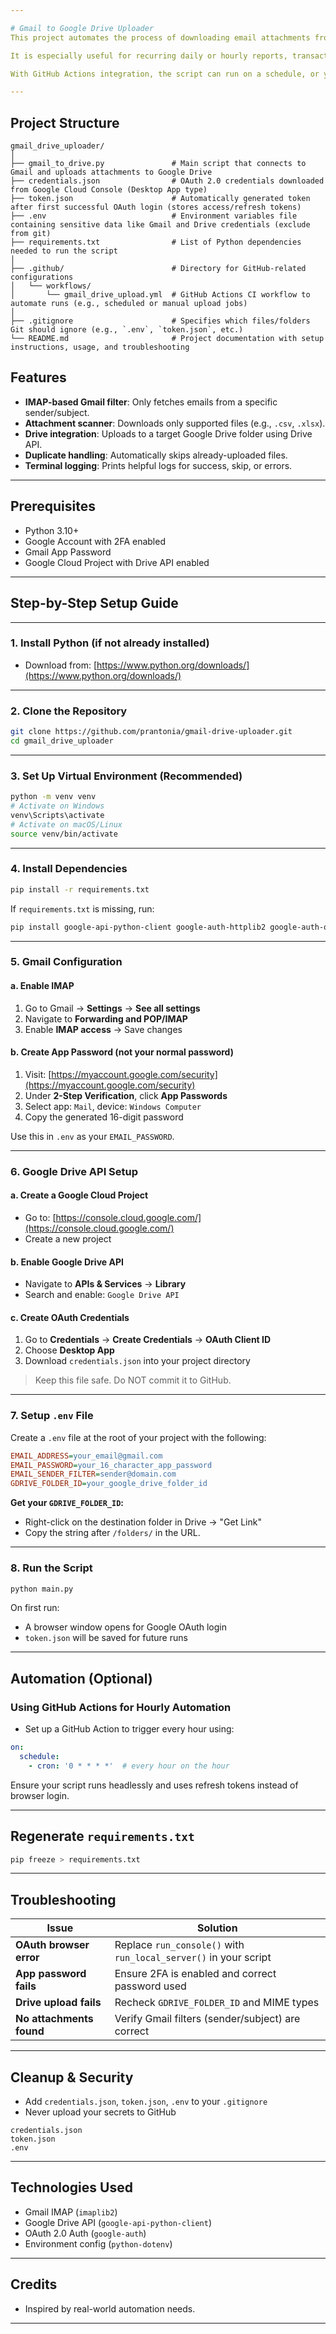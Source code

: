 ```yaml
---

# Gmail to Google Drive Uploader
This project automates the process of downloading email attachments from a Gmail inbox and uploading them to a specified Google Drive folder — all done securely and hands-free.

It is especially useful for recurring daily or hourly reports, transaction logs, or any automated system that sends files via email.

With GitHub Actions integration, the script can run on a schedule, or you can manually trigger it from the GitHub interface — no local execution required after setup!

---
```


## Project Structure

```
gmail_drive_uploader/
│
├── gmail_to_drive.py               # Main script that connects to Gmail and uploads attachments to Google Drive
├── credentials.json                # OAuth 2.0 credentials downloaded from Google Cloud Console (Desktop App type)
├── token.json                      # Automatically generated token after first successful OAuth login (stores access/refresh tokens)
├── .env                            # Environment variables file containing sensitive data like Gmail and Drive credentials (exclude from git)
├── requirements.txt                # List of Python dependencies needed to run the script
│
├── .github/                        # Directory for GitHub-related configurations
│   └── workflows/               
│       └── gmail_drive_upload.yml  # GitHub Actions CI workflow to automate runs (e.g., scheduled or manual upload jobs)
│
├── .gitignore                      # Specifies which files/folders Git should ignore (e.g., `.env`, `token.json`, etc.)
└── README.md                       # Project documentation with setup instructions, usage, and troubleshooting

```

## Features

* **IMAP-based Gmail filter**: Only fetches emails from a specific sender/subject.
* **Attachment scanner**: Downloads only supported files (e.g., `.csv`, `.xlsx`).
* **Drive integration**: Uploads to a target Google Drive folder using Drive API.
* **Duplicate handling**: Automatically skips already-uploaded files.
* **Terminal logging**: Prints helpful logs for success, skip, or errors.

---

## Prerequisites

* Python 3.10+
* Google Account with 2FA enabled
* Gmail App Password
* Google Cloud Project with Drive API enabled

---

## Step-by-Step Setup Guide

---

### 1. Install Python (if not already installed)

* Download from: [https://www.python.org/downloads/](https://www.python.org/downloads/)

---

### 2. Clone the Repository

```bash
git clone https://github.com/prantonia/gmail-drive-uploader.git
cd gmail_drive_uploader
```

---

### 3. Set Up Virtual Environment (Recommended)

```bash
python -m venv venv
# Activate on Windows
venv\Scripts\activate
# Activate on macOS/Linux
source venv/bin/activate
```

---

### 4. Install Dependencies

```bash
pip install -r requirements.txt
```

If `requirements.txt` is missing, run:

```bash
pip install google-api-python-client google-auth-httplib2 google-auth-oauthlib imaplib2 python-dotenv
```

---

### 5. Gmail Configuration

#### a. Enable IMAP

1. Go to Gmail → **Settings** → **See all settings**
2. Navigate to **Forwarding and POP/IMAP**
3. Enable **IMAP access** → Save changes

#### b. Create App Password (not your normal password)

1. Visit: [https://myaccount.google.com/security](https://myaccount.google.com/security)
2. Under **2-Step Verification**, click **App Passwords**
3. Select app: `Mail`, device: `Windows Computer`
4. Copy the generated 16-digit password

Use this in `.env` as your `EMAIL_PASSWORD`.

---

### 6. Google Drive API Setup

#### a. Create a Google Cloud Project

* Go to: [https://console.cloud.google.com/](https://console.cloud.google.com/)
* Create a new project

#### b. Enable Google Drive API

* Navigate to **APIs & Services** → **Library**
* Search and enable: `Google Drive API`

#### c. Create OAuth Credentials

1. Go to **Credentials** → **Create Credentials** → **OAuth Client ID**
2. Choose **Desktop App**
3. Download `credentials.json` into your project directory

> Keep this file safe. Do NOT commit it to GitHub.

---

### 7. Setup `.env` File

Create a `.env` file at the root of your project with the following:

```ini
EMAIL_ADDRESS=your_email@gmail.com
EMAIL_PASSWORD=your_16_character_app_password
EMAIL_SENDER_FILTER=sender@domain.com
GDRIVE_FOLDER_ID=your_google_drive_folder_id
```

**Get your `GDRIVE_FOLDER_ID`:**

* Right-click on the destination folder in Drive → "Get Link"
* Copy the string after `/folders/` in the URL.

---

### 8. Run the Script

```bash
python main.py
```

On first run:

* A browser window opens for Google OAuth login
* `token.json` will be saved for future runs

---

## Automation (Optional)

### Using GitHub Actions for Hourly Automation

* Set up a GitHub Action to trigger every hour using:

```yaml
on:
  schedule:
    - cron: '0 * * * *'  # every hour on the hour
```

Ensure your script runs headlessly and uses refresh tokens instead of browser login.

---

## Regenerate `requirements.txt`

```bash
pip freeze > requirements.txt
```

---

## Troubleshooting

| Issue                    | Solution                                                         |
| ------------------------ | ---------------------------------------------------------------- |
| **OAuth browser error**  | Replace `run_console()` with `run_local_server()` in your script |
| **App password fails**   | Ensure 2FA is enabled and correct password used                  |
| **Drive upload fails**   | Recheck `GDRIVE_FOLDER_ID` and MIME types                        |
| **No attachments found** | Verify Gmail filters (sender/subject) are correct                |

---

## Cleanup & Security

* Add `credentials.json`, `token.json`, `.env` to your `.gitignore`
* Never upload your secrets to GitHub

```gitignore
credentials.json
token.json
.env
```

---

## Technologies Used

* Gmail IMAP (`imaplib2`)
* Google Drive API (`google-api-python-client`)
* OAuth 2.0 Auth (`google-auth`)
* Environment config (`python-dotenv`)

---

## Credits

* Inspired by real-world automation needs.

---